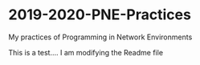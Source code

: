 # 2019-2020-PNE-Practices
My practices of Programming in Network Environments

This is a test.... I am modifying the Readme file
